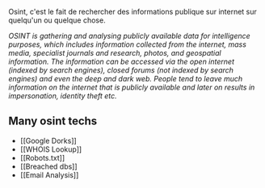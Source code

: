 
Osint, c'est le fait de rechercher des informations publique sur internet sur quelqu'un ou quelque chose.

*OSINT is gathering and analysing publicly available data for intelligence purposes, which includes information collected from the internet, mass media, specialist journals and research, photos, and geospatial information. The information can be accessed via the open internet (indexed by search engines), closed forums (not indexed by search engines) and even the deep and dark web. People tend to leave much information on the internet that is publicly available and later on results in impersonation, identity theft etc.*

## Many osint techs 
- [[Google Dorks]]
- [[WHOIS Lookup]]
- [[Robots.txt]]
- [[Breached dbs]]
- [[Email Analysis]]